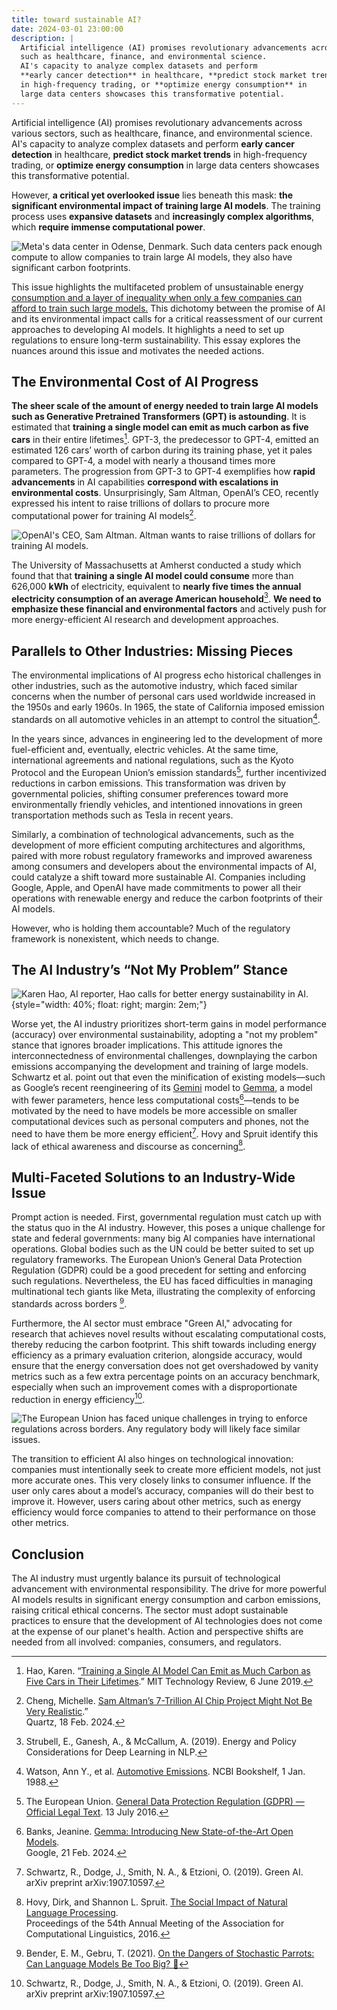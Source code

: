 ```yaml
---
title: toward sustainable AI?
date: 2024-03-01 23:00:00
description: |
  Artificial intelligence (AI) promises revolutionary advancements across various sectors,
  such as healthcare, finance, and environmental science.
  AI's capacity to analyze complex datasets and perform
  **early cancer detection** in healthcare, **predict stock market trends**
  in high-frequency trading, or **optimize energy consumption** in
  large data centers showcases this transformative potential.
---
```


Artificial intelligence (AI) promises revolutionary advancements across various sectors,
such as healthcare, finance, and environmental science.
AI's capacity to analyze complex datasets and perform
**early cancer detection** in healthcare, **predict stock market trends**
in high-frequency trading, or **optimize energy consumption** in
large data centers showcases this transformative potential.

However, **a critical yet overlooked issue** lies beneath this mask:
**the significant environmental impact of training large AI models**.
The training process uses **expansive datasets** and
**increasingly complex algorithms**, which
**require immense computational power**.

![
  Meta's data center in _Odense_, Denmark.
  <br>
  Such data centers pack enough compute
  to allow companies to train large AI models,
  they **also have significant carbon footprints**.
](odense-data-center.webp)

This issue highlights the multifaceted problem of unsustainable energy
[consumption and a layer of inequality when only a few companies can
afford to train such large models.](https://aclanthology.org/P16-2096/)
This dichotomy between the promise of AI and its environmental impact
calls for a critical reassessment of our current approaches to developing
AI models. It highlights a need to set up regulations to ensure long-term
sustainability. This essay explores the nuances around this issue and
motivates the needed actions.

## The Environmental Cost of AI Progress

**The sheer scale of the amount of energy needed to train large AI models
such as Generative Pretrained Transformers (GPT) is astounding**.
It is estimated that **training a single model can emit as much carbon as five cars**
in their entire lifetimes[^five-cars]. GPT-3, the predecessor to GPT-4,
emitted an estimated 126 cars’ worth of carbon during its training phase,
yet it pales compared to GPT-4, a model with nearly a thousand times more parameters.
The progression from GPT-3 to GPT-4 exemplifies how **rapid advancements** in AI capabilities
**correspond with escalations in environmental costs**. Unsurprisingly, Sam Altman,
OpenAI’s CEO, recently expressed his intent to raise trillions of dollars
to procure more computational power for training AI models[^chips-chips-chips].

![
  OpenAI's CEO, Sam Altman.
  <br>
  Altman wants to raise trillions of dollars
  for training AI models.
](sama.webp)

The University of Massachusetts at Amherst conducted a study which found that that
**training a single AI model could consume** more than 626,000 **kWh**
of electricity, equivalent to **nearly five times the annual electricity
consumption of an average American household**[^energy-policy].
**We need to emphasize these financial and environmental factors**
and actively push for more energy-efficient AI research and development approaches.

## Parallels to Other Industries: Missing Pieces

The environmental implications of AI progress echo historical
challenges in other industries, such as the automotive industry,
which faced similar concerns when the number of personal
cars used worldwide increased in the 1950s and early 1960s.
In 1965, the state of California imposed emission standards on
all automotive vehicles in an attempt to control the situation[^watson].

In the years since, advances in engineering led to the development of
more fuel-efficient and, eventually, electric vehicles. At the same time,
international agreements and national regulations, such as the Kyoto Protocol
and the European Union’s emission standards[^gdpr], further incentivized
reductions in carbon emissions. This transformation was driven by
governmental policies, shifting consumer preferences toward more
environmentally friendly vehicles, and intentioned innovations
in green transportation methods such as Tesla in recent years.

Similarly, a combination of technological advancements,
such as the development of more efficient computing architectures and algorithms,
paired with more robust regulatory frameworks and
improved awareness among consumers and developers about the environmental impacts
of AI, could catalyze a shift toward more sustainable AI.
Companies including Google, Apple, and OpenAI have made commitments
to power all their operations with renewable energy and
reduce the carbon footprints of their AI models.

However, who is holding them accountable? Much of the regulatory framework
is nonexistent, which needs to change.

## The AI Industry’s “Not My Problem” Stance

![
  Karen Hao, AI reporter,
  <br>
  Hao calls for better energy sustainability in AI.
](karen-hao.jpeg){style="width: 40%; float: right; margin: 2em;"}

Worse yet, the AI industry prioritizes short-term gains in model performance
(accuracy) over environmental sustainability, adopting a "not my problem"
stance that ignores broader implications. This attitude ignores the
interconnectedness of environmental challenges, downplaying the carbon
emissions accompanying the development and training of large models.
Schwartz et al. point out that even the minification of existing
models&mdash;such as Google’s recent reengineering of its [Gemini][gemini]
model to [Gemma][gemma], a model with fewer parameters, hence
less computational costs[^gemma]&mdash;tends to be motivated by the need to have models be more accessible on smaller computational devices such as personal computers and phones, not the need to have them be more energy efficient[^green-ai]. Hovy and Spruit identify this lack of ethical awareness and discourse as concerning[^nlp-social-impact].

## Multi-Faceted Solutions to an Industry-Wide Issue

Prompt action is needed. First, governmental regulation must catch up with the status quo in the AI industry. However, this poses a unique challenge for state and federal governments: many big AI companies have international operations. Global bodies such as the UN could be better suited to set up regulatory frameworks. The European Union’s General Data Protection Regulation (GDPR) could be a good precedent for setting and enforcing such regulations. Nevertheless, the EU has faced difficulties in managing multinational tech giants like Meta, illustrating the complexity of enforcing standards across borders [^stochastic-parrots].

Furthermore, the AI sector must embrace "Green AI," advocating for research that achieves novel results without escalating computational costs, thereby reducing the carbon footprint. This shift towards including energy efficiency as a primary evaluation criterion, alongside accuracy, would ensure that the energy conversation does not get overshadowed by vanity metrics such as a few extra percentage points on an accuracy benchmark, especially when such an improvement comes with a disproportionate reduction in energy efficiency[^green-ai].

![
  The European Union has faced unique challenges in trying to enforce
  regulations across borders.
  <br>
  Any regulatory body will likely face similar issues.
](gdpr.jpeg)

The transition to efficient AI also hinges on technological innovation: companies must intentionally seek to create more efficient models, not just more accurate ones. This very closely links to consumer influence. If the user only cares about a model’s accuracy, companies will do their best to improve it. However, users caring about other metrics, such as energy efficiency would force companies to attend to their performance on those other metrics.

## Conclusion

The AI industry must urgently balance its pursuit of technological advancement
with environmental responsibility.
The drive for more powerful AI models results in significant energy consumption and carbon emissions, raising critical ethical concerns. The sector must adopt sustainable practices to ensure that the development of AI technologies does not come at the expense of our planet's health. Action and perspective shifts are needed from all involved: companies, consumers, and regulators.

[^gemma]: Banks, Jeanine.
  [Gemma: Introducing New State-of-the-Art Open Models](https://blog.google/technology/developers/gemma-open-models/).  
  Google, 21 Feb. 2024.

[^stochastic-parrots]: Bender, E. M., Gebru, T. (2021).
  [On the Dangers of Stochastic Parrots: Can Language Models Be Too Big? :parrot:](https://www.turing.ac.uk/events/dangers-stochastic-parrots)

[^chips-chips-chips]: Cheng, Michelle.
  [Sam Altman’s 7-Trillion AI Chip Project Might Not Be Very
  Realistic](https://qz.com/openai-sam-altman-ai-chip-ambitions-1851261305).”  
  Quartz, 18 Feb. 2024.

[^five-cars]: Hao, Karen. “[Training a Single AI Model
  Can Emit as Much Carbon as
  Five Cars in Their Lifetimes](https://www.technologyreview.com/2019/06/06/239031/training-a-single-ai-model-can-emit-as-much-carbon-as-five-cars-in-their-lifetimes/.).”  
  MIT Technology Review, 6 June 2019.

[^nlp-social-impact]: Hovy, Dirk, and Shannon L. Spruit.
  [The Social Impact of Natural Language Processing](https://aclanthology.org/P16-2096/).  
  Proceedings of the 54th Annual Meeting of the Association for Computational Linguistics, 2016.

[^green-ai]: Schwartz, R., Dodge, J., Smith, N. A., & Etzioni, O. (2019). Green AI.
  arXiv preprint arXiv:1907.10597.

[^energy-policy]: Strubell, E., Ganesh, A., & McCallum, A. (2019).
  Energy and Policy Considerations for Deep Learning in NLP.

[^gdpr]: The European Union. [General Data Protection Regulation (GDPR) &mdash;
  Official Legal Text](https://gdpr-info.eu/). 13 July 2016.

[^watson]: Watson, Ann Y., et al. [Automotive
  Emissions](https://www.ncbi.nlm.nih.gov/books/NBK218144/). NCBI Bookshelf, 1 Jan. 1988.

[gemini]: https://deepmind.google/technologies/gemini/#introduction
[gemma]: https://blog.google/technology/developers/gemma-open-models
